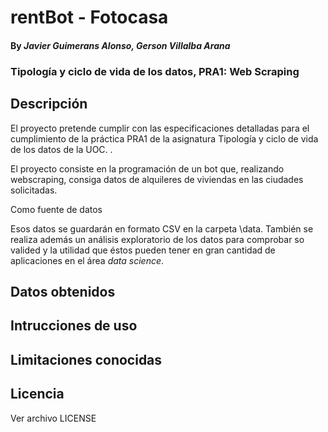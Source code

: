 # rentBot - Fotocasa

#### By _**Javier Guimerans Alonso, Gerson Villalba Arana**_

### Tipología y ciclo de vida de los datos, PRA1: Web Scraping

## Descripción

El proyecto pretende cumplir con las especificaciones detalladas para 
el cumplimiento de la práctica PRA1 de la asignatura Tipología y 
ciclo de vida de los datos de la UOC. . 

El proyecto consiste en la programación de un bot que, realizando 
webscraping, consiga datos de alquileres de viviendas en las ciudades 
solicitadas. 

Como fuente de datos

Esos datos se guardarán en formato CSV en la carpeta \data.
También se realiza además un análisis exploratorio de los datos para 
comprobar so valided y la utilidad que éstos pueden tener en gran cantidad 
de aplicaciones en el área _data science_.


## Datos obtenidos

## Intrucciones de uso

## Limitaciones conocidas

## Licencia
Ver archivo LICENSE